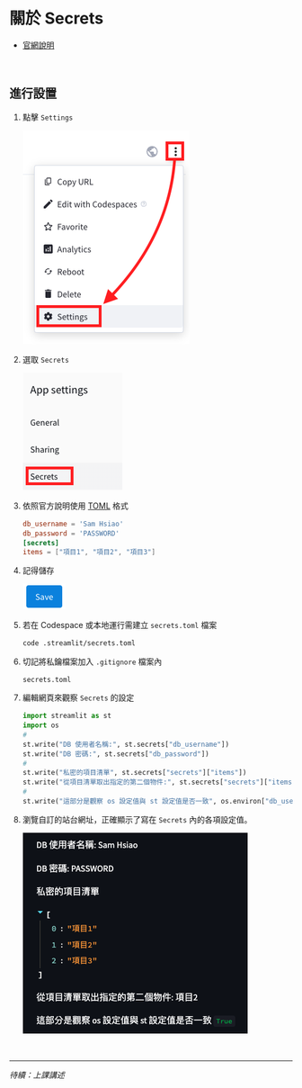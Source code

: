 # 關於 Secrets

- [官網說明](https://docs.streamlit.io/streamlit-community-cloud/deploy-your-app/secrets-management)

<br>

## 進行設置

1. 點擊 `Settings`
   
    ![](images/img_48.png)

2. 選取 `Secrets`
 
    ![](images/img_36.png)

3. 依照官方說明使用 [TOML](https://toml.io/en/v1.0.0) 格式
    ```toml
    db_username = 'Sam Hsiao'
    db_password = 'PASSWORD'
    [secrets]
    items = ["項目1", "項目2", "項目3"]
    ```

4. 記得儲存

   ![](images/img_49.png)

5. 若在 Codespace 或本地運行需建立 `secrets.toml` 檔案

    ```bash
    code .streamlit/secrets.toml
    ```

6. 切記將私鑰檔案加入 `.gitignore` 檔案內

    ```text
    secrets.toml
    ```

7. 編輯網頁來觀察 `Secrets` 的設定
    ```python
    import streamlit as st
    import os
    #
    st.write("DB 使用者名稱:", st.secrets["db_username"])
    st.write("DB 密碼:", st.secrets["db_password"])
    #
    st.write("私密的項目清單", st.secrets["secrets"]["items"])
    st.write("從項目清單取出指定的第二個物件:", st.secrets["secrets"]["items"][1])
    #
    st.write("這部分是觀察 os 設定值與 st 設定值是否一致", os.environ["db_username"] == st.secrets["db_username"])
    ```

8. 瀏覽自訂的站台網址，正確顯示了寫在 `Secrets` 內的各項設定值。

    ![](images/img_51.png)

<br>

---
_待續：上課講述_